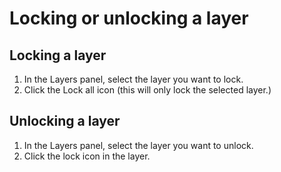 # Locking or unlocking a layer

## Locking a layer

1. In the Layers panel, select the layer you want to lock. 
2. Click the Lock all icon \(this will only lock the selected layer.\)

## Unlocking a layer

1. In the Layers panel, select the layer you want to unlock.
2. Click the lock icon in the layer. 



